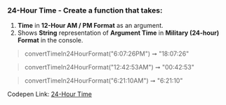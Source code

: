 ### 24-Hour Time - Create a function that takes: 

1. **Time** in **12-Hour AM / PM Format** as an argument. 
1. Shows **String** representation of **Argument Time** in **Military (24-hour) Format** in the console.

> convertTimeIn24HourFormat("6:07:26PM") ➞ "18:07:26" 

> convertTimeIn24HourFormat("12:42:53AM") ➞ "00:42:53"

> convertTimeIn24HourFormat("6:21:10AM") ➞ "6:21:10" 

Codepen Link: [24-Hour Time](https://codepen.io/naveencoder/pen/JjjErgP?editors=0012)